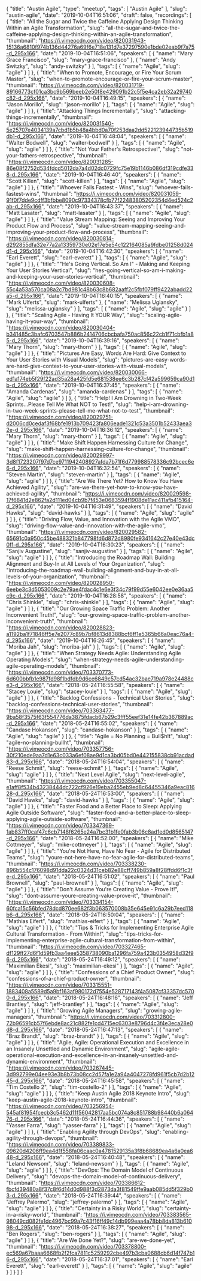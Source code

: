 {
  "title": "Austin Agile",
  "type": "meetup",
  "tags": [
    "Austin Agile"
  ],
  "slug": "austin-agile",
  "date": "2019-10-04T16:51:06",
  "draft": false,
  "recordings": [
    {
      "title": "All the Sugar and Twice the Caffeine Applying Design Thinking Within an Agile Transformation",
      "slug": "all-the-sugar-and-twice-the-caffeine-applying-design-thinking-within-an-agile-transformation",
      "thumbnail": "https://i.vimeocdn.com/video/820031943-15136a6810f974b136d44276a69f6e718e131d7e37297590e1bde02eab9f7a75-d_295x166",
      "date": "2019-10-04T16:51:06",
      "speakers": [
        {
          "name": "Mary Grace Francisco",
          "slug": "mary-grace-francisco"
        },
        {
          "name": "Andy Switzky",
          "slug": "andy-switzky"
        }
      ],
      "tags": [
        {
          "name": "Agile",
          "slug": "agile"
        }
      ]
    },
    {
      "title": "When to Promote, Encourage, or Fire Your Scrum Master",
      "slug": "when-to-promote-encourage-or-fire-your-scrum-master",
      "thumbnail": "https://i.vimeocdn.com/video/820031719-89166773cf01ca3bc9b569beeb2e50f8e429091b22c5f5e4ca2eb32a29740c82-d_295x166",
      "date": "2019-10-04T16:49:15",
      "speakers": [
        {
          "name": "Jason Morillo",
          "slug": "jason-morillo"
        }
      ],
      "tags": [
        {
          "name": "Agile",
          "slug": "agile"
        }
      ]
    },
    {
      "title": "Attacking Things Incrementally",
      "slug": "attacking-things-incrementally",
      "thumbnail": "https://i.vimeocdn.com/video/820031540-5e25707e4034139a7cbd1b5b48a4bbd0a70f253daa2dd522123944735b519db1-d_295x166",
      "date": "2019-10-04T16:48:04",
      "speakers": [
        {
          "name": "Walter Bodwell",
          "slug": "walter-bodwell"
        }
      ],
      "tags": [
        {
          "name": "Agile",
          "slug": "agile"
        }
      ]
    },
    {
      "title": "Not Your Father's Retrospective!",
      "slug": "not-your-fathers-retrospective",
      "thumbnail": "https://i.vimeocdn.com/video/820031285-86e08f2752d534fdcd5012da7a4d02dc0729fc75e19b1146b086df319cdfe338-d_295x166",
      "date": "2019-10-04T16:46:40",
      "speakers": [
        {
          "name": "Scott Killen",
          "slug": "scott-killen"
        }
      ],
      "tags": [
        {
          "name": "Agile",
          "slug": "agile"
        }
      ]
    },
    {
      "title": "Whoever Fails Fastest - Wins",
      "slug": "whoever-fails-fastest-wins",
      "thumbnail": "https://i.vimeocdn.com/video/820031059-91f0f7dde9cdff3bfbbe8090c97334378cfb77f22483805202354d4ed524c2ab-d_295x166",
      "date": "2019-10-04T16:43:37",
      "speakers": [
        {
          "name": "Matt Lasater",
          "slug": "matt-lasater"
        }
      ],
      "tags": [
        {
          "name": "Agile",
          "slug": "agile"
        }
      ]
    },
    {
      "title": "Value Stream Mapping: Seeing and Improving Your Product Flow and Process",
      "slug": "value-stream-mapping-seeing-and-improving-your-product-flow-and-process",
      "thumbnail": "https://i.vimeocdn.com/video/820030814-d292855dfa32e77a2a13359730e02e17e5e54c122164085a9fdbe01258d024d1-d_295x166",
      "date": "2019-10-04T16:42:30",
      "speakers": [
        {
          "name": "Earl Everett",
          "slug": "earl-everett"
        }
      ],
      "tags": [
        {
          "name": "Agile",
          "slug": "agile"
        }
      ]
    },
    {
      "title": "\"He's Going Vertical. So Am I\" - Making and Keeping Your User Stories Vertical",
      "slug": "hes-going-vertical-so-am-i-making-and-keeping-your-user-stories-vertical",
      "thumbnail": "https://i.vimeocdn.com/video/820030608-55c4a53a570ca08a2c7bd981c48b63c8b682aaff2c5fbf079ff9422abadd22a5-d_295x166",
      "date": "2019-10-04T16:40:15",
      "speakers": [
        {
          "name": "Mark Ulferts",
          "slug": "mark-ulferts"
        },
        {
          "name": "Melissa Ugiansky",
          "slug": "melissa-ugiansky"
        }
      ],
      "tags": [
        {
          "name": "Agile",
          "slug": "agile"
        }
      ]
    },
    {
      "title": "Scaling Agile - Having It YOUR Way",
      "slug": "scaling-agile-having-it-your-way",
      "thumbnail": "https://i.vimeocdn.com/video/820030404-b341485c3bafc6703547b886b2414706cbcbafa750ac856c22cb1f71cbfb1a85-d_295x166",
      "date": "2019-10-04T16:39:16",
      "speakers": [
        {
          "name": "Mary Thorn",
          "slug": "mary-thorn"
        }
      ],
      "tags": [
        {
          "name": "Agile",
          "slug": "agile"
        }
      ]
    },
    {
      "title": "Pictures Are Easy, Words Are Hard: Give Context to Your User Stories with Visual Models",
      "slug": "pictures-are-easy-words-are-hard-give-context-to-your-user-stories-with-visual-models",
      "thumbnail": "https://i.vimeocdn.com/video/820030066-ed1a174eb5f29f22ad35a28a425fd5e681538ee6c3b287cf42a599659ca90d1b-d_295x166",
      "date": "2019-10-04T16:37:45",
      "speakers": [
        {
          "name": "Amanda Cardenas",
          "slug": "amanda-cardenas"
        }
      ],
      "tags": [
        {
          "name": "Agile",
          "slug": "agile"
        }
      ]
    },
    {
      "title": "Help! I Am Drowning in Two-Week Sprints...Please Tell Me What NOT to Test!",
      "slug": "help-i-am-drowning-in-two-week-sprints-please-tell-me-what-not-to-test",
      "thumbnail": "https://i.vimeocdn.com/video/820029751-d2006cd0cedaf3f68bfe1913b709423fa806eade1321c53a3501b52433aea32e-d_295x166",
      "date": "2019-10-04T16:36:12",
      "speakers": [
        {
          "name": "Mary Thorn",
          "slug": "mary-thorn"
        }
      ],
      "tags": [
        {
          "name": "Agile",
          "slug": "agile"
        }
      ]
    },
    {
      "title": "Make Shift Happen Harnessing Culture for Change",
      "slug": "make-shift-happen-harnessing-culture-for-change",
      "thumbnail": "https://i.vimeocdn.com/video/820029997-3d8f1723207f97d7ce9711942408927afda7b71f6d779988578336c92bcec6e6-d_295x166",
      "date": "2019-10-04T16:32:54",
      "speakers": [
        {
          "name": "Steven Martin",
          "slug": "steven-martin"
        }
      ],
      "tags": [
        {
          "name": "Agile",
          "slug": "agile"
        }
      ]
    },
    {
      "title": "Are We There Yet? How to Know You Have Achieved Agility",
      "slug": "are-we-there-yet-how-to-know-you-have-achieved-agility",
      "thumbnail": "https://i.vimeocdn.com/video/820029598-17f6841d2e862fa2d111ed04cb9b7f453e0683594f1908de11ac411afb415164-d_295x166",
      "date": "2019-10-04T16:31:49",
      "speakers": [
        {
          "name": "David Hawks",
          "slug": "david-hawks"
        }
      ],
      "tags": [
        {
          "name": "Agile",
          "slug": "agile"
        }
      ]
    },
    {
      "title": "Driving Flow, Value, and Innovation with the Agile VMO",
      "slug": "driving-flow-value-and-innovation-with-the-agile-vmo",
      "thumbnail": "https://i.vimeocdn.com/video/820029582-65691c0a950c45be488321b847798fd6d872d8980fe9341642c27e40e43dc0ff-d_295x166",
      "date": "2019-10-04T16:30:23",
      "speakers": [
        {
          "name": "Sanjiv Augustine",
          "slug": "sanjiv-augustine"
        }
      ],
      "tags": [
        {
          "name": "Agile",
          "slug": "agile"
        }
      ]
    },
    {
      "title": "Introducing the Roadmap Wall: Building Alignment and Buy-In at All Levels of Your Organization",
      "slug": "introducing-the-roadmap-wall-building-alignment-and-buy-in-at-all-levels-of-your-organization",
      "thumbnail": "https://i.vimeocdn.com/video/820028950-6eebe3c3d5053009c2e79ae4fdac4c1e6e3f34c79f99d55e6042ee0e36aa5c9c-d_295x166",
      "date": "2019-10-04T16:28:58",
      "speakers": [
        {
          "name": "Chris Shinkle",
          "slug": "chris-shinkle"
        }
      ],
      "tags": [
        {
          "name": "Agile",
          "slug": "agile"
        }
      ]
    },
    {
      "title": "Our Growing Space Traffic Problem: Another Inconvenient Truth!",
      "slug": "our-growing-space-traffic-problem-another-inconvenient-truth",
      "thumbnail": "https://i.vimeocdn.com/video/820028823-a1192ba1f71846ff5e7e2077c89b7bf8613d8388bcf6ff1e5365b66a0eac76a4-d_295x166",
      "date": "2019-10-04T16:26:45",
      "speakers": [
        {
          "name": "Moriba Jah",
          "slug": "moriba-jah"
        }
      ],
      "tags": [
        {
          "name": "Agile",
          "slug": "agile"
        }
      ]
    },
    {
      "title": "When Strategy Needs Agile: Understanding Agile Operating Models",
      "slug": "when-strategy-needs-agile-understanding-agile-operating-models",
      "thumbnail": "https://i.vimeocdn.com/video/703370773-6d600bbfb1e987fd98f1bdfdb9d6ce6849c57cd54ac32bae719a978e24488ce3-d_295x166",
      "date": "2018-05-24T16:55:58",
      "speakers": [
        {
          "name": "Stacey Louie",
          "slug": "stacey-louie"
        }
      ],
      "tags": [
        {
          "name": "Agile",
          "slug": "agile"
        }
      ]
    },
    {
      "title": "Backlog Confessions - Technical User Stories",
      "slug": "backlog-confessions-technical-user-stories",
      "thumbnail": "https://i.vimeocdn.com/video/703363477-9ba58f3575f63f554776da3875fdacb67b29c3fff55eef31e14fe42b367889ac-d_295x166",
      "date": "2018-05-24T16:55:02",
      "speakers": [
        {
          "name": "Candase Hokanson",
          "slug": "candase-hokanson"
        }
      ],
      "tags": [
        {
          "name": "Agile",
          "slug": "agile"
        }
      ]
    },
    {
      "title": "Agile = No Planning = Bull$h!t",
      "slug": "agile-no-planning-bullht",
      "thumbnail": "https://i.vimeocdn.com/video/703357756-30f210ede9aa7d1e63c033a6ef08ae9d1ca3bd05bd0e442155838cb91acdad83-d_295x166",
      "date": "2018-05-24T16:54:04",
      "speakers": [
        {
          "name": "Reese Schmit",
          "slug": "reese-schmit"
        }
      ],
      "tags": [
        {
          "name": "Agile",
          "slug": "agile"
        }
      ]
    },
    {
      "title": "Next Level Agile",
      "slug": "next-level-agile",
      "thumbnail": "https://i.vimeocdn.com/video/703355047-e1aff8f534b43238444dc722cf926e19eba2455eb9ed8c64455346a9eac81628-d_295x166",
      "date": "2018-05-24T16:53:00",
      "speakers": [
        {
          "name": "David Hawks",
          "slug": "david-hawks"
        }
      ],
      "tags": [
        {
          "name": "Agile",
          "slug": "agile"
        }
      ]
    },
    {
      "title": "Faster Food and a Better Place to Sleep: Applying Agile Outside Software",
      "slug": "faster-food-and-a-better-place-to-sleep-applying-agile-outside-software",
      "thumbnail": "https://i.vimeocdn.com/video/703347369-1ab837ff0caf47c6cb7148f6265e24a7bc31b1fe0fab3b06c8ad1ed0d8565147-d_295x166",
      "date": "2018-05-24T16:52:00",
      "speakers": [
        {
          "name": "Mike Cottmeyer",
          "slug": "mike-cottmeyer"
        }
      ],
      "tags": [
        {
          "name": "Agile",
          "slug": "agile"
        }
      ]
    },
    {
      "title": "You're Not Here, Have No Fear - Agile for Distributed Teams",
      "slug": "youre-not-here-have-no-fear-agile-for-distributed-teams",
      "thumbnail": "https://i.vimeocdn.com/video/703338230-896b554c176098d91dda22c0324d31ceb82e88cff749b859a8f28ffdd6f1c3fe-d_295x166",
      "date": "2018-05-24T16:51:02",
      "speakers": [
        {
          "name": "Paul Brownell",
          "slug": "paul-brownell"
        }
      ],
      "tags": [
        {
          "name": "Agile",
          "slug": "agile"
        }
      ]
    },
    {
      "title": "Don't Assume You're Creating Value - Prove It!",
      "slug": "dont-assume-youre-creating-value-prove-it",
      "thumbnail": "https://i.vimeocdn.com/video/703334154-60fca15c56bfed78dcd870ee682f3b063570008b35e645e91c6a29b7eed118b6-d_295x166",
      "date": "2018-05-24T16:50:04",
      "speakers": [
        {
          "name": "Mathias Eifert",
          "slug": "mathias-eifert"
        }
      ],
      "tags": [
        {
          "name": "Agile",
          "slug": "agile"
        }
      ]
    },
    {
      "title": "Tips & Tricks for Implementing Enterprise Agile Cultural Transformation - From Within!",
      "slug": "tips-tricks-for-implementing-enterprise-agile-cultural-transformation-from-within",
      "thumbnail": "https://i.vimeocdn.com/video/703327465-df129ff27d6f1d59fb3aa4eee5358738090ba1296fa759a423b0354958d32f96-d_295x166",
      "date": "2018-05-24T16:49:12",
      "speakers": [
        {
          "name": "Maximilian Ekesi",
          "slug": "maximilian-ekesi"
        }
      ],
      "tags": [
        {
          "name": "Agile",
          "slug": "agile"
        }
      ]
    },
    {
      "title": "Confessions of a Chief Product Owner",
      "slug": "confessions-of-a-chief-product-owner",
      "thumbnail": "https://i.vimeocdn.com/video/703315551-1883408a5589d5a9bf163af980172d7554e528717143f4a5087cf33357dc5700-d_295x166",
      "date": "2018-05-24T16:48:16",
      "speakers": [
        {
          "name": "Jeff Brantley",
          "slug": "jeff-brantley"
        }
      ],
      "tags": [
        {
          "name": "Agile",
          "slug": "agile"
        }
      ]
    },
    {
      "title": "Growing Agile Managers",
      "slug": "growing-agile-managers",
      "thumbnail": "https://i.vimeocdn.com/video/703312800-72b96591cb57f6ebde8ac21c882fe1cd4715ec6303e8796d4c3f4e3eca28e0d8-d_295x166",
      "date": "2018-05-24T16:47:13",
      "speakers": [
        {
          "name": "Braz Brandt",
          "slug": "braz-brandt"
        }
      ],
      "tags": [
        {
          "name": "Agile",
          "slug": "agile"
        }
      ]
    },
    {
      "title": "Agile, Agile: Operational Execution and Excellence in an Insanely Unsettled and Dynamic Environment",
      "slug": "agile-agile-operational-execution-and-excellence-in-an-insanely-unsettled-and-dynamic-environment",
      "thumbnail": "https://i.vimeocdn.com/video/703267445-3d992799e04ee93e3b8b73b08cc2d57fa1e2a94a4047278fd961f5cb7d2b1245-d_295x166",
      "date": "2018-05-24T16:45:58",
      "speakers": [
        {
          "name": "Tim Costello 2",
          "slug": "tim-costello-2"
        }
      ],
      "tags": [
        {
          "name": "Agile",
          "slug": "agile"
        }
      ]
    },
    {
      "title": "Keep Austin Agile 2018 Keynote Intro",
      "slug": "keep-austin-agile-2018-keynote-intro",
      "thumbnail": "https://i.vimeocdn.com/video/703256954-545af81954fcecb3c5462d11f56042817aa5bc074a8c851788b98440b6a06476-d_295x166",
      "date": "2018-05-24T16:44:36",
      "speakers": [
        {
          "name": "Yasser Farra",
          "slug": "yasser-farra"
        }
      ],
      "tags": [
        {
          "name": "Agile",
          "slug": "agile"
        }
      ]
    },
    {
      "title": "Enabling Agility through DevOps",
      "slug": "enabling-agility-through-devops",
      "thumbnail": "https://i.vimeocdn.com/video/703389833-09620d4206ff9ea4d1f558fa06caac0a4781529135a3f8b68689ea4a6a0ea648-d_295x166",
      "date": "2018-05-24T16:40:48",
      "speakers": [
        {
          "name": "Leland Newsom",
          "slug": "leland-newsom"
        }
      ],
      "tags": [
        {
          "name": "Agile",
          "slug": "agile"
        }
      ]
    },
    {
      "title": "DevOps: The Domain Model of Continuous Delivery",
      "slug": "devops-the-domain-model-of-continuous-delivery",
      "thumbnail": "https://i.vimeocdn.com/video/703386612-fbcfd39480a8f37c8f6d14d0d988f3d2873da3f81549ffe9aab085dd5f329b03-d_295x166",
      "date": "2018-05-24T16:39:44",
      "speakers": [
        {
          "name": "Jeffrey Palermo",
          "slug": "jeffrey-palermo"
        }
      ],
      "tags": [
        {
          "name": "Agile",
          "slug": "agile"
        }
      ]
    },
    {
      "title": "Certainty in a Risky World",
      "slug": "certainty-in-a-risky-world",
      "thumbnail": "https://i.vimeocdn.com/video/703383565-98049cd082fe1dc4967bc99a7c43f16ff49c14db999eaa4a78bb8da813b61098-d_295x166",
      "date": "2018-05-24T16:38:27",
      "speakers": [
        {
          "name": "Ben Rogers",
          "slug": "ben-rogers"
        }
      ],
      "tags": [
        {
          "name": "Agile",
          "slug": "agile"
        }
      ]
    },
    {
      "title": "Are We Done Yet?",
      "slug": "are-we-done-yet",
      "thumbnail": "https://i.vimeocdn.com/video/703378800-ec569a67baaa6668fb2f2fca7811c5259292cbe497b3cba0688cb6d14f747b16-d_295x166",
      "date": "2018-05-24T16:37:01",
      "speakers": [
        {
          "name": "Earl Everett",
          "slug": "earl-everett"
        }
      ],
      "tags": [
        {
          "name": "Agile",
          "slug": "agile"
        }
      ]
    }
  ]
}